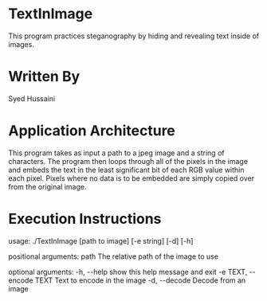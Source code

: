 # TextInImage

This program practices steganography by hiding and revealing text inside of images.

# Written By

Syed Hussaini

# Application Architecture

This program takes as input a path to a jpeg image and a string of characters. The program then loops through all of the pixels in the image and embeds the text in the least significant bit of each RGB value within each pixel. Pixels where no data is to be embedded are simply copied over from the original image.

# Execution Instructions

usage: ./TextInImage [path to image] [-e string] [-d] [-h]

positional arguments:
  path 		The relative path of the image to use

optional arguments:
  -h, --help		show this help message and exit
  -e TEXT, --encode TEXT    Text to encode in the image
  -d, --decode		Decode from an image
